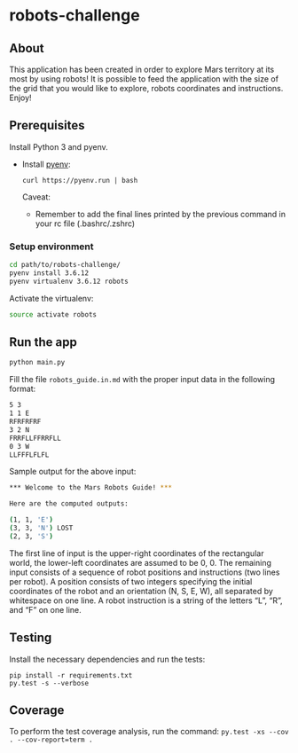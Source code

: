 # robots-challenge

## About
This application has been created in order to explore Mars territory at its most by using robots!
It is possible to feed the application with the size of the grid that you would like to explore, robots coordinates and instructions. Enjoy!

## Prerequisites
Install Python 3 and pyenv.

- Install [pyenv](https://github.com/pyenv/pyenv):

    `curl https://pyenv.run | bash`

    Caveat:
    - Remember to add the final lines printed by the previous command in your rc file (.bashrc/.zshrc)

### Setup environment

```bash
cd path/to/robots-challenge/
pyenv install 3.6.12
pyenv virtualenv 3.6.12 robots
```

Activate the virtualenv:

```bash
source activate robots
```


## Run the app
```bash
python main.py
```

Fill the file `robots_guide.in.md` with the proper input data in the following format:

```bash
5 3
1 1 E
RFRFRFRF
3 2 N
FRRFLLFFRRFLL
0 3 W
LLFFFLFLFL
```

Sample output for the above input:
```bash
*** Welcome to the Mars Robots Guide! ***

Here are the computed outputs:

(1, 1, 'E')
(3, 3, 'N') LOST
(2, 3, 'S')
```

The first line of input is the upper-right coordinates of the rectangular world, the lower-left coordinates are assumed to be 0, 0.
The remaining input consists of a sequence of robot positions and instructions (two lines per robot). A position consists of two integers specifying the initial coordinates of the robot and an orientation (N, S, E, W), all separated by whitespace on one line. A robot instruction is a string of the letters “L”, “R”, and “F” on one line.


## Testing
Install the necessary dependencies and run the tests:

    pip install -r requirements.txt
    py.test -s --verbose


## Coverage
To perform the test coverage analysis, run the command:
    `py.test -xs --cov . --cov-report=term .`
